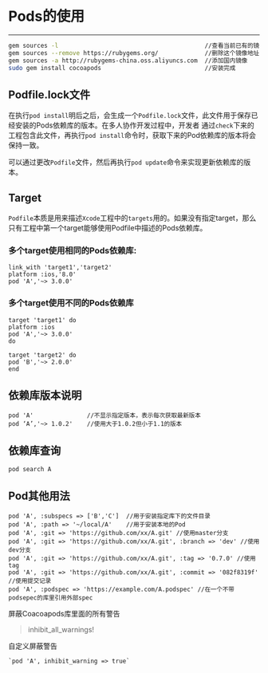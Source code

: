
# Pods的使用
---

``` bash
gem sources -l                                         //查看当前已有的镜像地址
gem sources --remove https://rubygems.org/             //删除这个镜像地址
gem sources -a http://rubygems-china.oss.aliyuncs.com  //添加国内镜像
sudo gem install cocoapods                             //安装完成
```

## Podfile.lock文件

在执行`pod install`明后之后，会生成一个`Podfile.lock`文件，此文件用于保存已经安装的Pods依赖库的版本。在多人协作开发过程中，开发者
通过`check`下来的工程包含此文件，再执行`pod install`命令时，获取下来的Pod依赖库的版本将会保持一致。

可以通过更改`Podfile`文件，然后再执行`pod update`命令来实现更新依赖库的版本。

## Target
`Podfile`本质是用来描述`Xcode`工程中的`targets`用的。如果没有指定target，那么只有工程中第一个target能够使用Podfile中描述的Pods依赖库。

### 多个target使用相同的Pods依赖库:

```Text
link_with 'target1','target2'
platform :ios,'8.0'
pod 'A','~> 3.0.0'
```
### 多个target使用不同的Pods依赖库

```Text
target 'target1' do
platform :ios
pod 'A','~> 3.0.0'
do

target 'target2' do
pod 'B','~> 2.0.0'
end
```
## 依赖库版本说明

```Text
pod 'A'               //不显示指定版本，表示每次获取最新版本
pod ‘A’,'~> 1.0.2'    //使用大于1.0.2但小于1.1的版本
```

## 依赖库查询

```Text
pod search A
```

## Pod其他用法

```Text
pod 'A', :subspecs => ['B','C']  //用于安装指定库下的文件目录
pod 'A', :path => '~/local/A'    //用于安装本地的Pod
pod 'A', :git => 'https://github.com/xx/A.git' //使用master分支
pod 'A', :git => 'https://github.com/xx/A.git', :branch => 'dev' //使用dev分支
pod 'A', :git => 'https://github.com/xx/A.git', :tag => '0.7.0' //使用tag
pod 'A', :git => 'https://github.com/xx/A.git', :commit => '082f8319f' //使用提交记录
pod 'A', :podspec => 'https://example.com/A.podspec' //在一个不带podsepec的库里引用外部spec
```

屏蔽Coacoapods库里面的所有警告

> inhibit_all_warnings!

自定义屏蔽警告

```Text
`pod 'A', inhibit_warning => true` 
```

